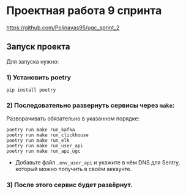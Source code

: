 # Проектная работа 9 спринта

https://github.com/Polinavas95/ugc_sprint_2

## Запуск проекта
Для запуска нужно:

### 1) Установить poetry 
```
pip install poetry
```

### 2) Последовательно развернуть сервисы через `make`:
Разворачивать обязательно в указанном порядке:
```
poetry run make run_kafka
poetry run make run_clickhouse
poetry run make run_elk
poetry run make run_user_api
poetry run make run_api_ugc
```

* Добавьте файл `.env_user_api` и укажите в нём DNS для Sentry, который можно получить в своём аккаунте.

### 3) После этого сервис будет развёрнут.

